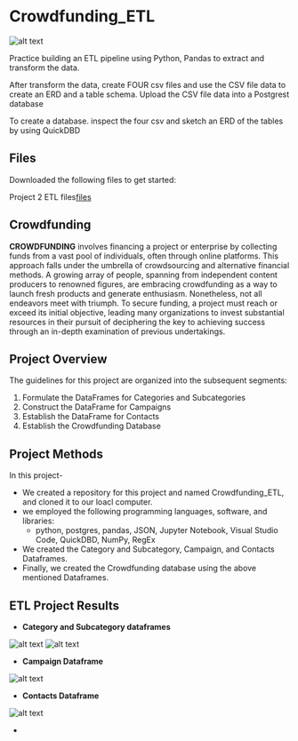 # Crowdfunding_ETL

![alt text](https://github.com/leedthanh/Crowdfunding_ETL/assets/135454460/80b89f66-be0e-4eb3-a543-f299df0111cf)


Practice building an ETL pipeline using Python, Pandas to extract and transform
the data.

After transform the data, create FOUR csv files and use the CSV file data to create an ERD and a table schema.  Upload the CSV file data into a Postgrest database

To create a database.  inspect the four csv and sketch an ERD of the tables by using QuickDBD


## Files ##

Downloaded the following files to get started:

Project 2 ETL files[files](https://bootcampspot.instructure.com/courses/3819/assignments/56688?module_item_id=1000101)

## Crowdfunding ##

**CROWDFUNDING** involves financing a project or enterprise by collecting funds from a vast pool of individuals, often through online platforms. This approach falls under the umbrella of crowdsourcing and alternative financial methods. A growing array of people, spanning from independent content producers to renowned figures, are embracing crowdfunding as a way to launch fresh products and generate enthusiasm. Nonetheless, not all endeavors meet with triumph. To secure funding, a project must reach or exceed its initial objective, leading many organizations to invest substantial resources in their pursuit of deciphering the key to achieving success through an in-depth examination of previous undertakings.

## Project Overview ##

The guidelines for this project are organized into the subsequent segments:

1. Formulate the DataFrames for Categories and Subcategories
2. Construct the DataFrame for Campaigns
3. Establish the DataFrame for Contacts
4. Establish the Crowdfunding Database

## Project Methods ##

In this project-

- We created a repository for this project and named Crowdfunding_ETL, and cloned it to our loacl computer.
- we employed the following programming languages, software, and libraries:
   - python, postgres, pandas, JSON, Jupyter Notebook, Visual Studio Code, QuickDBD,  NumPy, RegEx
- We created the Category and Subcategory, Campaign, and Contacts Dataframes.
- Finally, we created the Crowdfunding database using the above mentioned Dataframes.

## ETL Project Results ##

- **Category and Subcategory dataframes**
  
![alt text](https://github.com/mdyousufreja/Crowdfunding_ETL/assets/135454460/c0def823-c24a-42f4-93c3-2527b14c1ffd)
![alt text](https://github.com/mdyousufreja/Crowdfunding_ETL/assets/135454460/d7c70fad-74cc-45aa-b931-45100a4efd97)

- **Campaign Dataframe**

![alt text](https://github.com/mdyousufreja/Crowdfunding_ETL/assets/135454460/8fd1d749-5a76-479a-bce1-976ae521d369)


- **Contacts Dataframe**

![alt text](https://github.com/mdyousufreja/Crowdfunding_ETL/assets/135454460/524616a2-8138-442e-83f7-877aef7cc3dd)

- 
  


 

